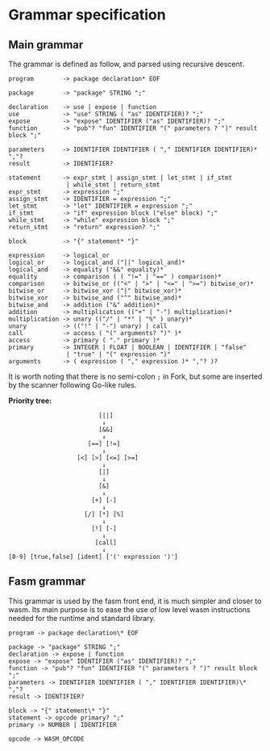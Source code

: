 # Grammar specification

## Main grammar

The grammar is defined as follow, and parsed using recursive descent.

```
program        -> package declaration* EOF

package        -> "package" STRING ";"

declaration    -> use | expose | function
use            -> "use" STRING ( "as" IDENTIFIER)? ";"
expose         -> "expose" IDENTIFIER ("as" IDENTIFIER)? ";"
function       -> "pub"? "fun" IDENTIFIER "(" parameters ? ")" result block ";"

parameters     -> IDENTIFIER IDENTIFIER ( "," IDENTIFIER IDENTIFIER)* ","?
result         -> IDENTIFIER?

statement      -> expr_stmt | assign_stmt | let_stmt | if_stmt
                | while_stmt | return_stmt
expr_stmt      -> expression ";"
assign_stmt    -> IDENTIFIER = expression ";"
let_stmt       -> "let" IDENTIFIER = expression ";"
if_stmt        -> "if" expression block ("else" block) ";"
while_stmt     -> "while" expression block ";"
return_stmt    -> "return" expression? ";"

block          -> "{" statement* "}"

expression     -> logical_or
logical_or     -> logical_and ("||" logical_and)*
logical_and    -> equality ("&&" equality)*
equality       -> comparison ( ( "!=" | "==" ) comparison)*
comparison     -> bitwise_or (("<" | ">" | "<=" | ">=") bitwise_or)*
bitwise_or     -> bitwise_xor ("|" bitwise_xor)*
bitwise_xor    -> bitwise_and ("^" bitwise_and)*
bitwise_and    -> addition ("&" addition)*
addition       -> multiplication (("+" | "-") multiplication)*
multiplication -> unary (("/" | "*" | "%" ) unary)*
unary          -> (("!" | "-") unary) | call
call           -> access ( "(" arguments? ")" )*
access         -> primary ( "." primary )*
primary        -> INTEGER | FLOAT | BOOLEAN | IDENTIFIER | "false" 
                | "true" | "(" expression ")"
arguments      -> ( expression ( "," expression )* ","? )?
```

It is worth noting that there is no semi-colon `;` in Fork, but some are inserted by the scanner following Go-like rules.

**Priority tree:**

```
                         [||]
                          ↓
                         [&&]
                          ↓
                      [==] [!=]
                          ↓
                   [<] [>] [<=] [>=]
                          ↓
                         [|]
                          ↓
                         [&]
                          ↓
                       [+] [-]
                          ↓
                     [/] [*] [%]
                          ↓
                       [!] [-]
                          ↓
                        [call]
                          ↓
[0-9] [true,false] [ident] ['(' expression ')']
```

## Fasm grammar

This grammar is used by the fasm front end, it is much simpler and closer to wasm. Its main purpose is to ease the use of low level wasm instructions needed for the runtime and standard library.

```
program -> package declaration\* EOF

package -> "package" STRING ";"
declaration -> expose | function
expose -> "expose" IDENTIFIER ("as" IDENTIFIER)? ";"
function -> "pub"? "fun" IDENTIFIER "(" parameters ? ")" result block ";"
parameters -> IDENTIFIER IDENTIFIER ( "," IDENTIFIER IDENTIFIER)\* ","?
result -> IDENTIFIER?

block -> "{" statement\* "}"
statement -> opcode primary? ";"
primary -> NUMBER | IDENTIFIER

opcode -> WASM_OPCODE
```
